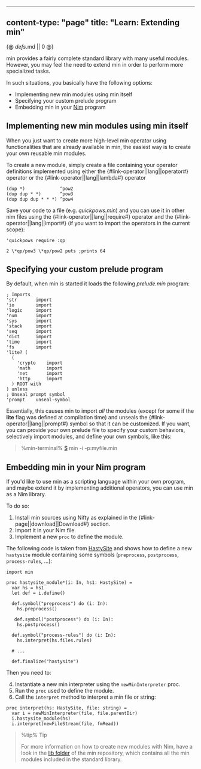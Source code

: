 -----
content-type: "page"
title: "Learn: Extending min"
-----
{@ _defs_.md || 0 @}

min provides a fairly complete standard library with many useful modules. However, you may feel the need to extend min in order to perform more specialized tasks.

In such situations, you basically have the following options:

* Implementing new min modules using min itself
* Specifying your custom prelude program
* Embedding min in your [Nim](https://nim-lang.org) program

## Implementing new min modules using min itself

When you just want to create more high-level min operator using functionalities that are already available in min, the easiest way is to create your own reusable min modules.

To create a new module, simply create a file containing your operator definitions implemented using either the {#link-operator||lang||operator#} operator or the {#link-operator||lang||lambda#} operator

```
(dup *)             ^pow2
(dup dup * *)       ^pow3
(dup dup dup * * *) ^pow4

```

Save your code to a file (e.g. *quickpows.min*) and you can use it in other nim files using the {#link-operator||lang||require#} operator and the {#link-operator||lang||import#} (if you want to import the operators in the current scope):

```
'quickpows require :qp

2 \*qp/pow3 \*qp/pow2 puts ;prints 64
```

## Specifying your custom prelude program

By default, when min is started it loads the following *prelude.min* program:

```
; Imports
'str       import
'io        import
'logic     import
'num       import
'sys       import
'stack     import
'seq       import
'dict      import
'time      import
'fs        import
'lite? (
  (
    'crypto    import
    'math      import
    'net       import
    'http      import
  ) ROOT with
) unless
; Unseal prompt symbol
'prompt    unseal-symbol
```

Essentially, this causes min to import *all* the modules (except for some if the **lite** flag was defined at compilation time) and unseals the {#link-operator||lang||prompt#} symbol so that it can be customized. If you want, you can provide your own prelude file to specify your custom behaviors, selectively import modules, and define your own symbols, like this:

> %min-terminal%
> [$](class:prompt) min -i -p:myfile.min

## Embedding min in your Nim program

If you'd like to use min as a scripting language within your own program, and maybe extend it by implementing additional operators, you can use min as a Nim library.

To do so:

1. Install min sources using Nifty as explained in the {#link-page||download||Download#} section.
2. Import it in your Nim file.
3. Implement a new `proc` to define the module.

The following code is taken from [HastySite](https://github.com/h3rald/hastysite) and shows how to define a new `hastysite` module containing some symbols (`preprocess`, `postprocess`, `process-rules`, ...):

```
import min

proc hastysite_module*(i: In, hs1: HastySite) =
  var hs = hs1
  let def = i.define()
  
  def.symbol("preprocess") do (i: In):
    hs.preprocess()

   def.symbol("postprocess") do (i: In):
    hs.postprocess()

  def.symbol("process-rules") do (i: In):
    hs.interpret(hs.files.rules)

  # ...

  def.finalize("hastysite")
```

Then you need to:

4. Instantiate a new min interpreter using the `newMinInterpreter` proc.
5. Run the `proc` used to define the module.
6. Call the `interpret` method to interpret a min file or string:

```
proc interpret(hs: HastySite, file: string) =
  var i = newMinInterpreter(file, file.parentDir)
  i.hastysite_module(hs)
  i.interpret(newFileStream(file, fmRead))
```

> %tip%
> Tip
> 
> For more information on how to create new modules with Nim, have a look in the [lib folder](https://github.com/h3rald/min/tree/master/minpkg/lib) of the min repository, which contains all the min modules included in the standard library.

